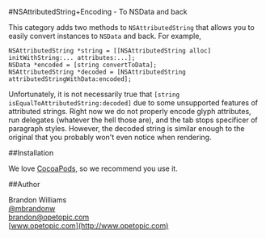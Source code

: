 #NSAttributedString+Encoding - To NSData and back

This category adds two methods to `NSAttributedString` that allows you to easily convert instances to `NSData` and back. For example,

    NSAttributedString *string = [[NSAttributedString alloc] initWithString:... attributes:...];
    NSData *encoded = [string convertToData];
    NSAttributedString *decoded = [NSAttributedString attributedStringWithData:encoded];
    
Unfortunately, it is not necessarily true that `[string isEqualToAttributedString:decoded]` due to some unsupported features of attributed strings. Right now we do not properly encode glyph attributes, run delegates (whatever the hell those are), and the tab stops specificer of paragraph styles. However, the decoded string is similar enough to the original that you probably won't even notice when rendering.

##Installation

We love [CocoaPods](http://github.com/cocoapods/cocoapods), so we recommend you use it.

##Author

Brandon Williams  
[@mbrandonw](http://www.twitter.com/mbrandonw)  
[brandon@opetopic.com](brandon@opetopic.com)  
[www.opetopic.com](http://www.opetopic.com)